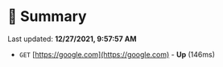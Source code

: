 # 📖 Summary
Last updated: **12/27/2021, 9:57:57 AM**

- `GET` [https://google.com](https://google.com) - **Up** (146ms)
